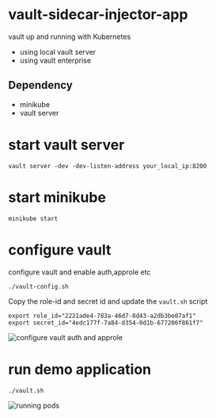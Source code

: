 # vault-sidecar-injector-app
vault up and running with Kubernetes

- using local vault server
- using vault enterprise

## Dependency
- minikube
- vault server

# start vault server

```shell
vault server -dev -dev-listen-address your_local_ip:8200
```

# start minikube
```
minikube start
```


# configure vault
configure vault and enable auth,approle etc
```shell
./vault-config.sh

```
Copy the role-id and secret id and update the `vault.sh` script
```shell
export role_id="2221ade4-783a-46d7-8d43-a2db3be07af1"
export secret_id="4edc177f-7a84-d354-0d1b-677206f861f7"
```
![configure vault auth and approle](https://github.com/Adiii717/vault-sidecar-injector-demo/blob/main/images/pod-running-with-vault.png)



# run demo application

```shell
./vault.sh
```

![running pods](https://github.com/Adiii717/vault-sidecar-injector-demo/blob/main/images/pod-running-with-vault.png)

